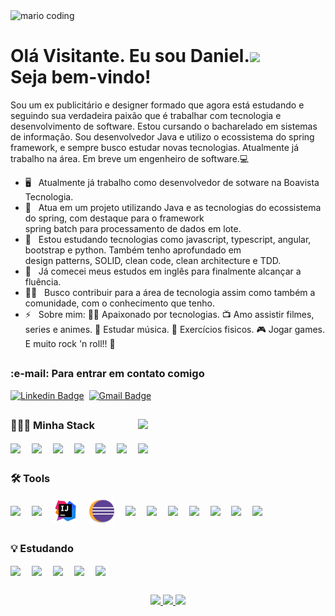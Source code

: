 <div>
  <img
    src="https://i.imgur.com/1ZvVkDc.gif" 
    alt="mario coding"
    />
</div>

<h1>Olá Visitante. Eu sou Daniel.<img width="60" src="https://media.giphy.com/media/vKhKsyEFVK4IuEKzWY/giphy.gif"/>
  <br />
  Seja bem-vindo!
</h1>


Sou um ex publicitário e designer formado que agora está estudando e seguindo sua verdadeira paixão que é trabalhar com tecnologia e desenvolvimento de software. 
Estou cursando o bacharelado em sistemas de informação. Sou desenvolvedor Java e utilizo o ecossistema do spring framework, e sempre busco estudar novas tecnologias.
Atualmente já trabalho na área. Em breve um engenheiro de software.:computer: 

- 🖥️ &nbsp; Atualmente já trabalho como desenvolvedor de sotware na Boavista Tecnologia.       
- 🔭 &nbsp; Atua em um projeto utilizando Java e as tecnologias do ecossistema do spring, com destaque para o framework   
             spring batch para processamento de dados em lote.           
- 🌱 &nbsp; Estou estudando tecnologias como javascript, typescript, angular, bootstrap e python. Também tenho aprofundado em     
             design patterns, SOLID, clean code, clean architecture e TDD.                    
- 🚀 &nbsp; Já comecei meus estudos em inglês para finalmente alcançar a fluência.    
- 👨‍💻 &nbsp; Busco contribuir para a área de tecnologia assim como também a comunidade, com o conhecimento que tenho.     
- ⚡ &nbsp; Sobre mim: 👨‍💻 Apaixonado por tecnologias. 📺 Amo assistir filmes, series e animes. 🎼 Estudar música. 💪 Exercícios fisicos. 
              🎮 Jogar games. E muito rock 'n roll!! 🎸    

##

<div>
  <h3><strong> :e-mail: Para entrar em contato comigo </strong></h3>
  
  [![Linkedin Badge](https://img.shields.io/badge/LinkedIn-0077B5?style=for-the-badge&logo=linkedin&logoColor=white&link=https://www.linkedin.com/in/daniel-silva-63ab81203/)](https://www.linkedin.com/in/daniel-silva-63ab81203/)&nbsp;
  [![Gmail Badge](https://img.shields.io/badge/-daniels.dev7@gmail.com-D14836?style=for-the-badge&logo=gmail&logoColor=white&link=daniels.dev7@gmail.com)](daniels.dev7@gmail.com)
 <!-- [![Linkedin Badge](https://img.shields.io/badge/-LinkedIn-blue?style=flat&logo=Linkedin&logoColor=white&link=https://www.linkedin.com/in/daniel-silva-63ab81203/)](https://www.linkedin.com/in/daniel-silva-63ab81203/)&nbsp; -->
 <!-- [![Gmail Badge](https://img.shields.io/badge/-daniels.dev7@gmail.com-ff0000?style=flat&labelColor=ff0000&logo=gmail&logoColor=white&link=daniels.dev7@gmail.com)](daniels.dev7@gmail.com) -->
</div>

##

 <img width="300" align="right" src="https://media.giphy.com/media/RRerwvHrb0nxm/giphy.gif">

<div>
  <h3><strong> 👨🏻‍💻 Minha Stack </strong></h3>
  <img align="center" width="40" src="https://cdn.jsdelivr.net/gh/devicons/devicon/icons/java/java-original.svg"/>&ensp;&ensp;
  <img align="center" width="40" src="https://cdn.jsdelivr.net/gh/devicons/devicon/icons/spring/spring-original.svg" />&ensp;&ensp;
  <img align="center" width="40" src="https://cdn.jsdelivr.net/gh/devicons/devicon/icons/html5/html5-original.svg" />&ensp;&ensp;
  <img align="center" width="40" src="https://cdn.jsdelivr.net/gh/devicons/devicon/icons/css3/css3-original.svg" />&ensp;&ensp;
  <img align="center" width="40" src="https://cdn.jsdelivr.net/gh/devicons/devicon/icons/postgresql/postgresql-original.svg" />&ensp;&ensp;
  <img align="center" width="40" src="https://upload.wikimedia.org/wikipedia/de/0/00/Logo_FirebirdSQL.svg" />&ensp;&ensp;
  <img align="center" width="40" src="https://cdn.jsdelivr.net/gh/devicons/devicon/icons/apache/apache-original.svg" />&ensp;&ensp;
</div>

##

<div>
  <h3><strong> 🛠️ Tools </strong></h3>
  <img align="center" width="40" src="https://cdn.jsdelivr.net/gh/devicons/devicon/icons/ubuntu/ubuntu-plain.svg" />&ensp;&ensp;
  <img align="center" width="40" src="https://cdn.jsdelivr.net/gh/devicons/devicon/icons/windows8/windows8-original.svg" />&ensp;&ensp;
  <img align="center" width="40" src="https://raw.githubusercontent.com/Daniels-hc/Daniels-hc/main/assets/icons8-intellij-idea.svg" />&ensp;&ensp;
  <img align="center" width="40" src="https://raw.githubusercontent.com/Daniels-hc/Daniels-hc/main/assets/eclipse_94656.svg" />&ensp;&ensp;
  <img align="center" width="40" src="https://cdn.jsdelivr.net/gh/devicons/devicon/icons/vscode/vscode-original.svg" />&ensp;&ensp;
  <img align="center" width="40" src="https://www.vectorlogo.zone/logos/atlassian_jira/atlassian_jira-icon.svg" />&ensp;&ensp;
  <img align="center" width="40" src="https://raw.githubusercontent.com/get-icon/geticon/master/icons/insomnia.svg" />&ensp;&ensp;
  <img align="center" width="40" src="https://www.vectorlogo.zone/logos/getpostman/getpostman-icon.svg" />&ensp;&ensp;
  <img align="center" width="40" src="https://cdn.jsdelivr.net/gh/devicons/devicon/icons/git/git-original.svg" />&ensp;&ensp;
  <img align="center" width="40" src="https://cdn.jsdelivr.net/gh/devicons/devicon/icons/github/github-original.svg" />&ensp;&ensp;
  <img align="center" width="40" src="https://cdn.jsdelivr.net/gh/devicons/devicon/icons/gitlab/gitlab-original.svg" />&ensp;&ensp;
</div>

##

<div>
  <h3><strong> 💡 Estudando </strong></h3>
  <img align="center" width="40" src="https://cdn.jsdelivr.net/gh/devicons/devicon/icons/javascript/javascript-original.svg" />&ensp;&ensp;
  <img align="center" width="40" src="https://cdn.jsdelivr.net/gh/devicons/devicon/icons/typescript/typescript-original.svg" />&ensp;&ensp;
  <img align="center" width="40" src="https://cdn.jsdelivr.net/gh/devicons/devicon/icons/angularjs/angularjs-original.svg" />&ensp;&ensp;
  <img align="center" width="40" src="https://cdn.jsdelivr.net/gh/devicons/devicon/icons/python/python-original.svg" />&ensp;&ensp;
  <img align="center" width="40" src="https://cdn.jsdelivr.net/gh/devicons/devicon/icons/docker/docker-original.svg" />&ensp;&ensp;
</div>

##

<div align="center">
  <a href="https://github.com/Daniels-hc">
  <img height="180em" src="https://github-readme-stats.vercel.app/api?username=Daniels-hc&show_icons=true&theme=tokyonight&include_all_commits=true&count_private=true"/>
  <img height="180em" src="https://github-readme-stats.vercel.app/api/top-langs/?username=Daniels-hc&layout=compact&langs_count=7&theme=tokyonight"/>
   <img height="150em" src="https://github-readme-streak-stats.herokuapp.com/?user=Daniels-hc&hide_border=false&theme=tokyonight&show_icons=true"/>
</div>

  
  

<!--
**Daniels-hc/Daniels-hc** is a ✨ _special_ ✨ repository because its `README.md` (this file) appears on your GitHub profile.

Here are some ideas to get you started:

- 🔭 I’m currently working on ...
- 🌱 I’m currently learning ...
- 👯 I’m looking to collaborate on ...
- 🤔 I’m looking for help with ...
- 💬 Ask me about ...
- 📫 How to reach me: ...
- 😄 Pronouns: ...
- ⚡ Fun fact: ...
-->
